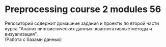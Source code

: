 # Preprocessing course 2 modules 56

Репозиторий содержит домашние задания и проекты по второй части курса "Анализ лингвистических данных: квантитативные методы и визуализация".  
(Работа с базами данных)
